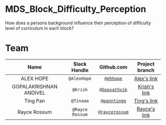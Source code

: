 # MDS_Block_Difficulty_Perception
How does a persons background influence their perception of difficulty level of curriculum in each block?

# Team

| Name  | Slack Handle | Github.com | Project branch |
| :------: | :---: | :----------: | :---: |
| ALEX HOPE | `@AlexHope` | [`@ehhope`](https://github.com/ehope) | [Alex's link](https://github.com/UBC-MDS/MDS_Block_Difficulty_Perception)|
| GOPALAKRISHNAN ANDIVEL | `@Krish` | [`@Gopsathvik`](https://github.com/Gopsathvik) | [Krish's link](https://github.com/Gopsathvik/MDS_Block_Difficulty_Perception)|
| Ting Pan | `@Tinaaa` | [`@panntingg`](https://github.com/panntingg) | [Ting's link](https://github.com/panntingg/MDS_Block_Difficulty_Perception)|
| Rayce Rossum | `@Rayce Rossum` | [`@raycerossum`](https://github.com/raycerossum) | [Rayce's link](https://github.ubc.ca/mds-2018-19/DSCI_554_milestone1_raycer) |



